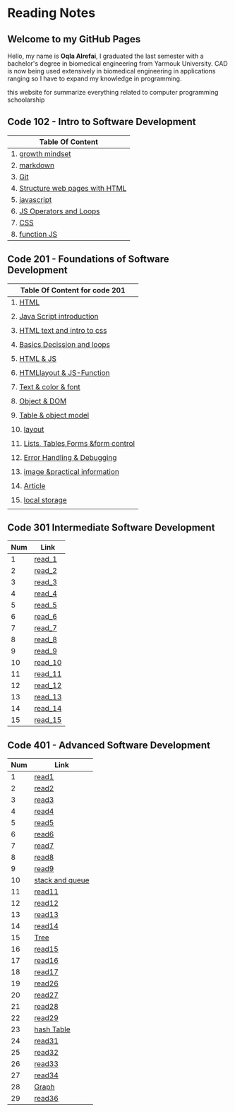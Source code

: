 # Reading Notes

## Welcome to my GitHub Pages
Hello,
my name is **Oqla Alrefai**, I graduated the last semester with a bachelor's degree in biomedical engineering from Yarmouk University.
CAD is now being used extensively in biomedical engineering in applications ranging so I have to expand my knowledge in programming.

this website for summarize everything related to computer programming schoolarship 
## **Code 102 - Intro to Software Development**

| Table Of Content |
| ----------- |
| 1. [growth mindset](https://oqlaalrefai.github.io/reading-notes/growth) |
| 2. [markdown](https://oqlaalrefai.github.io/reading-notes/read1) |
| 3. [Git](https://oqlaalrefai.github.io/reading-notes/read2) |
| 4. [Structure web pages with HTML](https://oqlaalrefai.github.io/reading-notes/read3) |
| 5. [javascript](https://oqlaalrefai.github.io/reading-notes/read4) |
| 6. [JS Operators and Loops](https://oqlaalrefai.github.io/reading-notes/read5) |
| 7. [CSS](https://oqlaalrefai.github.io/reading-notes/read6) |
| 8. [function JS](https://oqlaalrefai.github.io/reading-notes/read7) |


## **Code 201 - Foundations of Software Development**

| Table Of Content for code 201 |
| ----------- |
| 1. [HTML](https://oqlaalrefai.github.io/reading-notes/read8) |
|  |
| 2. [Java Script introduction](https://oqlaalrefai.github.io/reading-notes/read9) |
|  |
| 3. [HTML text and intro to css ](https://oqlaalrefai.github.io/reading-notes/read10)|
|  |
| 4. [Basics,Decission and loops ](https://oqlaalrefai.github.io/reading-notes/read11) |
|  |
| 5. [HTML & JS ](https://oqlaalrefai.github.io/reading-notes/read12) |
|  |
| 6. [HTMLlayout & JS-Function ](https://oqlaalrefai.github.io/reading-notes/read13) |
|  |
| 7. [Text & color & font ](https://oqlaalrefai.github.io/reading-notes/read14) |
|  |
| 8. [Object & DOM ](https://oqlaalrefai.github.io/reading-notes/read15) |
|  |
| 9. [Table & object model ](https://oqlaalrefai.github.io/reading-notes/read16) |
|  |
| 10. [layout ](https://oqlaalrefai.github.io/reading-notes/read17) |
|  |
| 11. [Lists, Tables,Forms &form control ](https://oqlaalrefai.github.io/reading-notes/read18) |
|  |
| 12. [Error Handling & Debugging ](https://oqlaalrefai.github.io/reading-notes/read19) |
|  |
| 13. [image &practical information ](https://oqlaalrefai.github.io/reading-notes/read20) |
|  |
| 14. [Article ](https://oqlaalrefai.github.io/reading-notes/read21) |
|  |
| 15. [local storage ](https://oqlaalrefai.github.io/reading-notes/read22) |
|  |


## **Code 301 Intermediate Software Development**

| Num               | Link                                                                                    |
| ----------------- | --------------------------------------------------------------------------------------- |
| 1                 | [read_1](https://oqlaalrefai.github.io/reading-notes/read_1)                            |
| 2                 | [read_2](https://oqlaalrefai.github.io/reading-notes/read_2)                            |
| 3                 | [read_3](https://oqlaalrefai.github.io/reading-notes/read_3)                            |
| 4                 | [read_4](https://oqlaalrefai.github.io/reading-notes/read_4)                            |
| 5                 | [read_5](https://oqlaalrefai.github.io/reading-notes/read_5)                            |
| 6                 | [read_6](https://oqlaalrefai.github.io/reading-notes/read_6)                            |
| 7                 | [read_7](https://oqlaalrefai.github.io/reading-notes/read_7)                            |
| 8                 | [read_8](https://oqlaalrefai.github.io/reading-notes/read_8)                            |
| 9                 | [read_9](https://oqlaalrefai.github.io/reading-notes/read_9)                            |
| 10                | [read_10](https://oqlaalrefai.github.io/reading-notes/read_10)                          |
| 11                | [read_11](https://oqlaalrefai.github.io/reading-notes/read_11)                          |
| 12                | [read_12](https://oqlaalrefai.github.io/reading-notes/read_12)                          |
| 13                | [read_13](https://oqlaalrefai.github.io/reading-notes/read_13)                          |
| 14                | [read_14](https://oqlaalrefai.github.io/reading-notes/read_14)                          |
| 15                | [read_15](https://oqlaalrefai.github.io/reading-notes/read_15)                          |

## **Code 401 - Advanced Software Development**
| Num               | Link                                                                                    |
| ----------------- | --------------------------------------------------------------------------------------- |
| 1                 | [read1](https://oqlaalrefai.github.io/reading-notes/read401/read1)                      |
| 2                 | [read2](https://oqlaalrefai.github.io/reading-notes/read401/read2)                      |
| 3                 | [read3](https://oqlaalrefai.github.io/reading-notes/read401/read3)                      |
| 4                 | [read4](https://oqlaalrefai.github.io/reading-notes/read401/read4)                      |
| 5                 | [read5](https://oqlaalrefai.github.io/reading-notes/read401/read5)                      |
| 6                 | [read6](https://oqlaalrefai.github.io/reading-notes/read401/read6)                      |
| 7                 | [read7](https://oqlaalrefai.github.io/reading-notes/read401/read7)                      |
| 8                 | [read8](https://oqlaalrefai.github.io/reading-notes/read401/read8)                      |
| 9                 | [read9](https://oqlaalrefai.github.io/reading-notes/read401/read9)                      |
| 10                | [stack and queue](https://oqlaalrefai.github.io/reading-notes/read401/stackQueue)       |
| 11                | [read11](https://oqlaalrefai.github.io/reading-notes/read401/read11)                    |
| 12                | [read12](https://oqlaalrefai.github.io/reading-notes/read401/read12)                    |
| 13                | [read13](https://oqlaalrefai.github.io/reading-notes/read401/read13)                    |
| 14                | [read14](https://oqlaalrefai.github.io/reading-notes/read401/read14)                    |
| 15                | [Tree](https://oqlaalrefai.github.io/reading-notes/read401/Tree)                        |
| 16                | [read15](https://oqlaalrefai.github.io/reading-notes/read401/read15)                    |
| 17                | [read16](https://oqlaalrefai.github.io/reading-notes/read401/read16)                    | 
| 18                | [read17](https://oqlaalrefai.github.io/reading-notes/read401/read17)                    | 
| 19                | [read26](https://oqlaalrefai.github.io/reading-notes/read401/read26)                    | 
| 20                | [read27](https://oqlaalrefai.github.io/reading-notes/read401/read27)                    | 
| 21                | [read28](https://oqlaalrefai.github.io/reading-notes/read401/read28)                    | 
| 22                | [read29](https://oqlaalrefai.github.io/reading-notes/read401/read29)                    | 
| 23                | [hash Table](https://oqlaalrefai.github.io/reading-notes/read401/hashtable)             | 
| 24                | [read31](https://oqlaalrefai.github.io/reading-notes/read401/read31)                    | 
| 25                | [read32](https://oqlaalrefai.github.io/reading-notes/read401/read32)                    | 
| 26                | [read33](https://oqlaalrefai.github.io/reading-notes/read401/read33)                    | 
| 27                | [read34](https://oqlaalrefai.github.io/reading-notes/read401/read34)                    | 
| 28                | [Graph](https://oqlaalrefai.github.io/reading-notes/read401/Graph)                      | 
| 29                | [read36](https://oqlaalrefai.github.io/reading-notes/read401/read36)                      | 


